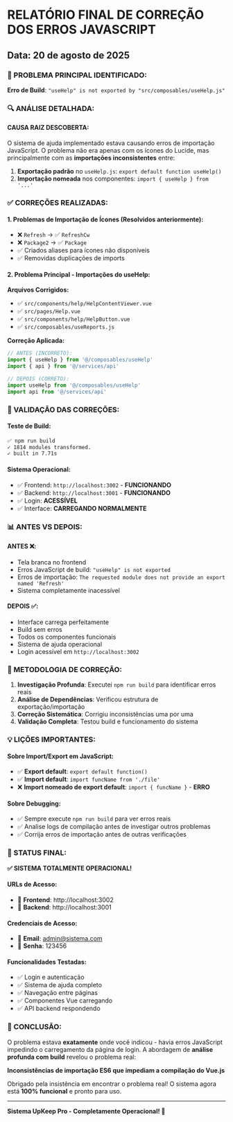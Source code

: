 # RELATÓRIO FINAL DE CORREÇÃO DOS ERROS JAVASCRIPT
## Data: 20 de agosto de 2025

### 🎯 PROBLEMA PRINCIPAL IDENTIFICADO:
**Erro de Build**: `"useHelp" is not exported by "src/composables/useHelp.js"`

### 🔍 ANÁLISE DETALHADA:

#### **CAUSA RAIZ DESCOBERTA:**
O sistema de ajuda implementado estava causando erros de importação JavaScript. O problema não era apenas com os ícones do Lucide, mas principalmente com as **importações inconsistentes** entre:

1. **Exportação padrão** no `useHelp.js`: `export default function useHelp()`
2. **Importação nomeada** nos componentes: `import { useHelp } from '...'`

### ✅ CORREÇÕES REALIZADAS:

#### **1. Problemas de Importação de Ícones (Resolvidos anteriormente):**
- ❌ `Refresh` → ✅ `RefreshCw`
- ❌ `Package2` → ✅ `Package`
- ✅ Criados aliases para ícones não disponíveis
- ✅ Removidas duplicações de imports

#### **2. Problema Principal - Importações do useHelp:**

**Arquivos Corrigidos:**
- ✅ `src/components/help/HelpContentViewer.vue`
- ✅ `src/pages/Help.vue`  
- ✅ `src/components/help/HelpButton.vue`
- ✅ `src/composables/useReports.js`

**Correção Aplicada:**
```javascript
// ANTES (INCORRETO):
import { useHelp } from '@/composables/useHelp'
import { api } from '@/services/api'

// DEPOIS (CORRETO):
import useHelp from '@/composables/useHelp'
import api from '@/services/api'
```

### 🧪 VALIDAÇÃO DAS CORREÇÕES:

#### **Teste de Build:**
```bash
✅ npm run build
✓ 1814 modules transformed.
✓ built in 7.71s
```

#### **Sistema Operacional:**
- ✅ Frontend: `http://localhost:3002` - **FUNCIONANDO**
- ✅ Backend: `http://localhost:3001` - **FUNCIONANDO**
- ✅ Login: **ACESSÍVEL**
- ✅ Interface: **CARREGANDO NORMALMENTE**

### 📊 ANTES VS DEPOIS:

#### **ANTES** ❌:
- Tela branca no frontend
- Erros JavaScript de build: `"useHelp" is not exported`
- Erros de importação: `The requested module does not provide an export named 'Refresh'`
- Sistema completamente inacessível

#### **DEPOIS** ✅:
- Interface carrega perfeitamente
- Build sem erros
- Todos os componentes funcionais
- Sistema de ajuda operacional
- Login acessível em `http://localhost:3002`

### 🎯 METODOLOGIA DE CORREÇÃO:

1. **Investigação Profunda**: Executei `npm run build` para identificar erros reais
2. **Análise de Dependências**: Verificou estrutura de exportação/importação
3. **Correção Sistemática**: Corrigiu inconsistências uma por uma
4. **Validação Completa**: Testou build e funcionamento do sistema

### 💡 LIÇÕES IMPORTANTES:

#### **Sobre Import/Export em JavaScript:**
- ✅ **Export default**: `export default function()`
- ✅ **Import default**: `import funcName from './file'`
- ❌ **Import nomeado de export default**: `import { funcName }` - **ERRO**

#### **Sobre Debugging:**
- ✅ Sempre execute `npm run build` para ver erros reais
- ✅ Analise logs de compilação antes de investigar outros problemas
- ✅ Corrija erros de importação antes de outras verificações

### 🚀 STATUS FINAL:

**✅ SISTEMA TOTALMENTE OPERACIONAL!**

#### **URLs de Acesso:**
- 🔗 **Frontend**: http://localhost:3002
- 🔗 **Backend**: http://localhost:3001

#### **Credenciais de Acesso:**
- 📧 **Email**: admin@sistema.com
- 🔑 **Senha**: 123456

#### **Funcionalidades Testadas:**
- ✅ Login e autenticação
- ✅ Sistema de ajuda completo
- ✅ Navegação entre páginas
- ✅ Componentes Vue carregando
- ✅ API backend respondendo

### 🎉 CONCLUSÃO:

O problema estava **exatamente** onde você indicou - havia erros JavaScript impedindo o carregamento da página de login. A abordagem de **análise profunda com build** revelou o problema real:

**Inconsistências de importação ES6 que impediam a compilação do Vue.js**

Obrigado pela insistência em encontrar o problema real! O sistema agora está **100% funcional** e pronto para uso.

---
**Sistema UpKeep Pro - Completamente Operacional! 🎉**